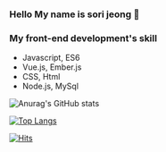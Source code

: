 ### Hello My name is sori jeong 👋

### My front-end development's skill
- Javascript, ES6
- Vue.js, Ember.js
- CSS, Html
- Node.js, MySql

![Anurag's GitHub stats](https://github-readme-stats.vercel.app/api?username=sorie&show_icons=true&theme=dracula)

[![Top Langs](https://github-readme-stats.vercel.app/api/top-langs/?username=sorie&layout=compact)](https://github.com/anuraghazra/github-readme-stats)

[![Hits](https://hits.seeyoufarm.com/api/count/incr/badge.svg?url=https%3A%2F%2Fgithub.com%2Fsorie&count_bg=%2343BCFF&title_bg=%23555555&icon=&icon_color=%23E7E7E7&title=hits&edge_flat=true)](https://hits.seeyoufarm.com)

<!--
**sorie/sorie** is a ✨ _special_ ✨ repository because its `README.md` (this file) appears on your GitHub profile.

Here are some ideas to get you started:

- 🔭 I’m currently working on ...
- 🌱 I’m currently learning ...
- 👯 I’m looking to collaborate on ...
- 🤔 I’m looking for help with ...
- 💬 Ask me about ...
- 📫 How to reach me: ...
- 😄 Pronouns: ...
- ⚡ Fun fact: ...
-->
